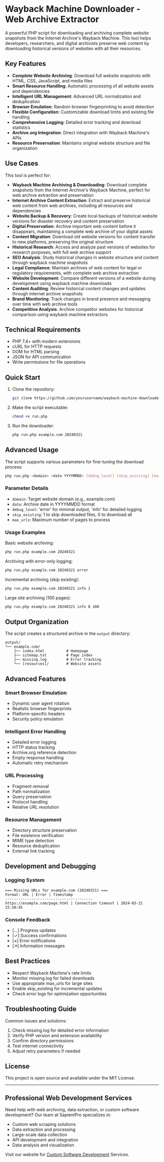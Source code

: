 # Wayback Machine Downloader - Web Archive Extractor

A powerful PHP script for downloading and archiving complete website snapshots from the Internet Archive's Wayback Machine. This tool helps developers, researchers, and digital archivists preserve web content by downloading historical versions of websites with all their resources.

## Key Features

- **Complete Website Archiving**: Download full website snapshots with HTML, CSS, JavaScript, and media files
- **Smart Resource Handling**: Automatic processing of all website assets and dependencies
- **Intelligent URL Management**: Advanced URL normalization and deduplication
- **Browser Emulation**: Random browser fingerprinting to avoid detection
- **Flexible Configuration**: Customizable download limits and existing file handling
- **Comprehensive Logging**: Detailed error tracking and download statistics
- **Archive.org Integration**: Direct integration with Wayback Machine's APIs
- **Resource Preservation**: Maintains original website structure and file organization

## Use Cases

This tool is perfect for:

- **Wayback Machine Archiving & Downloading**: Download complete snapshots from the Internet Archive's Wayback Machine, perfect for web archive extraction and preservation
- **Internet Archive Content Extraction**: Extract and preserve historical web content from web archives, including all resources and dependencies
- **Website Backup & Recovery**: Create local backups of historical website versions for disaster recovery and content preservation
- **Digital Preservation**: Archive important web content before it disappears, maintaining a complete web archive of your digital assets
- **Content Migration**: Download old website versions for content transfer to new platforms, preserving the original structure
- **Historical Research**: Access and analyze past versions of websites for research purposes, with full web archive support
- **SEO Analysis**: Study historical changes in website structure and content through wayback machine snapshots
- **Legal Compliance**: Maintain archives of web content for legal or regulatory requirements, with complete web archive extraction
- **Website Development**: Compare different versions of a website during development using wayback machine downloads
- **Content Auditing**: Review historical content changes and updates through internet archive snapshots
- **Brand Monitoring**: Track changes in brand presence and messaging over time with web archive tools
- **Competitive Analysis**: Archive competitor websites for historical comparison using wayback machine extractors

## Technical Requirements

- PHP 7.4+ with modern extensions
- cURL for HTTP requests
- DOM for HTML parsing
- JSON for API communication
- Write permissions for file operations

## Quick Start

1. Clone the repository:
   ```bash
   git clone https://github.com/yourusername/wayback-machine-downloader.git
   ```

2. Make the script executable:
   ```bash
   chmod +x run.php
   ```

3. Run the downloader:
   ```bash
   php run.php example.com 20240321
   ```

## Advanced Usage

The script supports various parameters for fine-tuning the download process:

```bash
php run.php <domain> <date YYYYMMDD> [debug_level] [skip_existing] [max_urls]
```

### Parameter Details

- `domain`: Target website domain (e.g., example.com)
- `date`: Archive date in YYYYMMDD format
- `debug_level`: 'error' for minimal output, 'info' for detailed logging
- `skip_existing`: 1 to skip downloaded files, 0 to download all
- `max_urls`: Maximum number of pages to process

### Usage Examples

Basic website archiving:
```bash
php run.php example.com 20240321
```

Archiving with error-only logging:
```bash
php run.php example.com 20240321 error
```

Incremental archiving (skip existing):
```bash
php run.php example.com 20240321 info 1
```

Large site archiving (100 pages):
```bash
php run.php example.com 20240321 info 0 100
```

## Output Organization

The script creates a structured archive in the `output` directory:

```
output/
└── example.com/
    ├── index.html          # Homepage
    ├── sitemap.txt         # Page index
    ├── missing.log         # Error tracking
    └── [resources]/        # Website assets
```

## Advanced Features

### Smart Browser Emulation
- Dynamic user agent rotation
- Realistic browser fingerprints
- Platform-specific headers
- Security policy emulation

### Intelligent Error Handling
- Detailed error logging
- HTTP status tracking
- Archive.org reference detection
- Empty response handling
- Automatic retry mechanism

### URL Processing
- Fragment removal
- Path normalization
- Query preservation
- Protocol handling
- Relative URL resolution

### Resource Management
- Directory structure preservation
- File existence verification
- MIME type detection
- Resource deduplication
- External link tracking

## Development and Debugging

### Logging System
```
=== Missing URLs for example.com (20240321) ===
Format: URL | Error | Timestamp
----------------------------------------
https://example.com/page.html | Connection timeout | 2024-03-21 15:30:45
```

### Console Feedback
- [...] Progress updates
- [✓] Success confirmations
- [×] Error notifications
- [↗] Information messages

## Best Practices

- Respect Wayback Machine's rate limits
- Monitor missing.log for failed downloads
- Use appropriate max_urls for large sites
- Enable skip_existing for incremental updates
- Check error logs for optimization opportunities

## Troubleshooting Guide

Common issues and solutions:
1. Check missing.log for detailed error information
2. Verify PHP version and extension availability
3. Confirm directory permissions
4. Test internet connectivity
5. Adjust retry parameters if needed

## License

This project is open source and available under the MIT License.

---

## Professional Web Development Services

Need help with web archiving, data extraction, or custom software development? Our team at SapientPro specializes in:

- Custom web scraping solutions
- Data extraction and processing
- Large-scale data collection
- API development and integration
- Data analysis and visualization

Visit our website for [Custom Software Development](https://sapient.pro/custom-software-development) Services. 